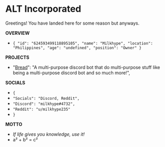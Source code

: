 # ALT Incorporated
Greetings! You have landed here for some reason but anyways. 

**OVERVIEW**
* `{
    "id": "624593499118895105",
    "name": "Milkhype",
    "location": "Philippines",
    "age": "undefined",
    "position": "Owner"
}`


**PROJECTS**
*   "[Bread](https://github.com/Milkhype/Bread-1)": "A multi-purpose discord bot that do multi-purpose stuff like being a multi-purpose discord bot and so much more!",


**SOCIALS**
* `{`
*    `"Socials": "Discord, Reddit",`
*    `"Discord": "milkhype#4732",`
*    `"Reddit": "u/milkhype235"`
* `}`

**MOTTO**
* *If life gives you knowledge, use it!*
* a² + b² = c²
